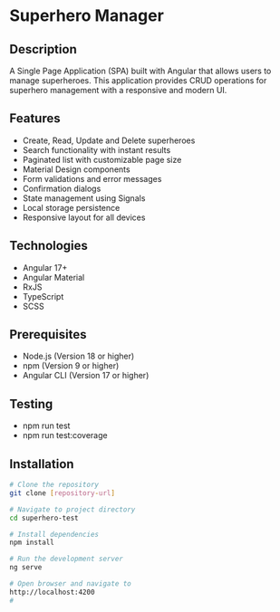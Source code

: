 # Superhero Manager

## Description
A Single Page Application (SPA) built with Angular that allows users to manage superheroes. This application provides CRUD operations for superhero management with a responsive and modern UI.

## Features
- Create, Read, Update and Delete superheroes
- Search functionality with instant results
- Paginated list with customizable page size
- Material Design components
- Form validations and error messages
- Confirmation dialogs
- State management using Signals
- Local storage persistence
- Responsive layout for all devices

## Technologies
- Angular 17+
- Angular Material
- RxJS
- TypeScript
- SCSS

## Prerequisites
- Node.js (Version 18 or higher)
- npm (Version 9 or higher)
- Angular CLI (Version 17 or higher)

## Testing

- npm run test           
- npm run test:coverage   

## Installation

```bash
# Clone the repository
git clone [repository-url]

# Navigate to project directory
cd superhero-test

# Install dependencies
npm install

# Run the development server
ng serve

# Open browser and navigate to 
http://localhost:4200
#
